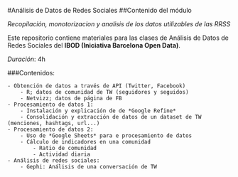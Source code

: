 #Análisis de Datos de Redes Sociales
##Contenido del módulo 

*Recopilación, monotorizacion y analisis de los datos utilizables de las RRSS*

Este repositorio contiene materiales para las clases de Análisis de Datos de Redes Sociales del **IBOD (Iniciativa Barcelona Open Data)**.

*Duración*: 4h

###Contenidos:

~~~ 
- Obtención de datos a través de API (Twitter, Facebook)
    - R; datos de comunidad de TW (seguidores y seguidos) 
	- Netvizz; datos de página de FB
- Procesamiento de datos 1:
	- Instalación y explicación de de *Google Refine*
	- Consolidación y extracción de datos de un dataset de TW (menciones, hashtags, url...)
- Procesamiento de datos 2: 
	- Uso de *Google Sheets* para e procesamiento de datos
	- Cálculo de indicadores en una comunidad
		- Ratio de comunidad
		- Actividad diaria
- Análisis de redes sociales:
	- Gephi: Análisis de una conversación de TW
~~~ 